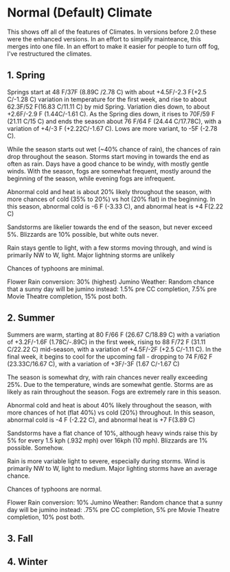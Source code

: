 ﻿# Normal (Default) Climate

This shows off all of the features of Climates. In versions before 2.0 these were the enhanced versions. In an effort to simplify mainteance, this merges into one file. In an effort to make it easier for people to turn off fog, I've restructured the climates.

## 1. Spring

Springs start at 48 F/37F (8.89C /2.78 C) with about +4.5F/-2.3 F(+2.5 C/-1.28 C) variation in temperature for the first week, and rise to about 62.3F/52 F(16.83 C/11.11 C) by mid Spring. Variation dies down, to about +2.6F/-2.9 F (1.44C/-1.61 C). As the Spring dies down, it rises to 70F/59 F (21.11 C/15 C) and ends the season about 76 F/64 F (24.44 C/17.78C), with a variation of +4/-3 F (+2.22C/-1.67 C). Lows are more variant, to -5F (-2.78 C). 

While the season starts out wet (~40% chance of rain), the chances of rain drop throughout the season. Storms start moving in towards the end as often as rain. Days have a good chance to be windy, with mostly gentle winds. With the season, fogs are somewhat frequent, mostly around the beginning of the season, while evening fogs are infrequent.

Abnormal cold and heat is about 20% likely throughout the season, with more chances of cold (35% to 20%) vs hot (20% flat) in the beginning. In this season, abnormal cold is -6 F (-3.33 C), and abnormal heat is +4 F(2.22 C)

Sandstorms are likelier towards the end of the season, but never exceed 5%. Blizzards are 10% possible, but white outs never. 

Rain stays gentle to light, with a few storms moving through, and wind is primarily NW to W, light. Major lightning storms are unlikely

Chances of typhoons are minimal. 

Flower Rain conversion: 30% (highest)
Jumino Weather: Random chance that a sunny day will be jumino instead: 1.5% pre CC completion, 7.5% pre Movie Theatre completion, 15% post both.

## 2. Summer

Summers are warm, starting at 80 F/66 F (26.67 C/18.89 C) with a variation of +3.2F/-1.6F (1.78C/-.89C) in the first week, rising to 88 F/72 F (31.11 C/22.22 C) mid-season, with a variation of +4.5F/-2F (+2.5 C/-1.11 C). In the final week, it begins to cool for the upcoming fall - dropping to 74 F/62 F (23.33C/16.67 C), with a variation of +3F/-3F (1.67 C/-1.67 C)

The season is somewhat dry, with rain chances never really exceeding 25%. Due to the temperature, winds are somewhat gentle. Storms are as likely as rain throughout the season. Fogs are extremely rare in this season. 

Abnormal cold and heat is about 40% likely throughout the season, with more chances of hot (flat 40%) vs cold (20%) throughout. In this season, abnormal cold is -4 F (-2.22 C), and abnormal heat is +7 F(3.89 C)

Sandstorms have a flat chance of 10%, although heavy winds raise this by 5% for every 1.5 kph (.932 mph) over 16kph (10 mph). Blizzards are 1% possible. Somehow. 

Rain is more variable light to severe, especially during storms. Wind is primarily NW to W, light to medium. Major lighting storms have an average chance.

Chances of typhoons are normal.

Flower Rain conversion: 10% 
Jumino Weather: Random chance that a sunny day will be jumino instead: .75% pre CC completion, 5% pre Movie Theatre completion, 10% post both.

## 3. Fall



## 4. Winter